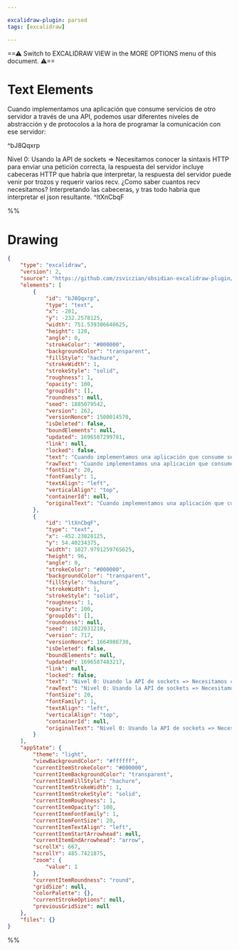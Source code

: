```yaml
---

excalidraw-plugin: parsed
tags: [excalidraw]

---
```

==⚠  Switch to EXCALIDRAW VIEW in the MORE OPTIONS menu of this document. ⚠==


# Text Elements
Cuando implementamos una aplicación que consume servicios de otro servidor
a través de una API, podemos usar diferentes niveles de abstracción y de
protocolos a la hora de programar la comunicación con ese servidor:

 ^bJ8Qqxrp

Nivel 0: Usando la API de sockets => Necesitamos conocer la sintaxis HTTP para enviar una
petición correcta, la respuesta del servidor incluye cabeceras HTTP que habría que interpretar,
la respuesta del servidor puede venir por trozos y requerir varios recv. ¿Como saber cuantos 
recv necesitamos? Interpretando las cabeceras, y tras todo habría que interpretar el json resultante. ^ltXnCbqF

%%
# Drawing
```json
{
	"type": "excalidraw",
	"version": 2,
	"source": "https://github.com/zsviczian/obsidian-excalidraw-plugin/releases/tag/1.8.19",
	"elements": [
		{
			"id": "bJ8Qqxrp",
			"type": "text",
			"x": -281,
			"y": -232.2578125,
			"width": 751.539306640625,
			"height": 120,
			"angle": 0,
			"strokeColor": "#000000",
			"backgroundColor": "transparent",
			"fillStyle": "hachure",
			"strokeWidth": 1,
			"strokeStyle": "solid",
			"roughness": 1,
			"opacity": 100,
			"groupIds": [],
			"roundness": null,
			"seed": 1885079542,
			"version": 262,
			"versionNonce": 1500014570,
			"isDeleted": false,
			"boundElements": null,
			"updated": 1696587299781,
			"link": null,
			"locked": false,
			"text": "Cuando implementamos una aplicación que consume servicios de otro servidor\na través de una API, podemos usar diferentes niveles de abstracción y de\nprotocolos a la hora de programar la comunicación con ese servidor:\n\n",
			"rawText": "Cuando implementamos una aplicación que consume servicios de otro servidor\na través de una API, podemos usar diferentes niveles de abstracción y de\nprotocolos a la hora de programar la comunicación con ese servidor:\n\n",
			"fontSize": 20,
			"fontFamily": 1,
			"textAlign": "left",
			"verticalAlign": "top",
			"containerId": null,
			"originalText": "Cuando implementamos una aplicación que consume servicios de otro servidor\na través de una API, podemos usar diferentes niveles de abstracción y de\nprotocolos a la hora de programar la comunicación con ese servidor:\n\n"
		},
		{
			"id": "ltXnCbqF",
			"type": "text",
			"x": -452.23828125,
			"y": 54.40234375,
			"width": 1027.9791259765625,
			"height": 96,
			"angle": 0,
			"strokeColor": "#000000",
			"backgroundColor": "transparent",
			"fillStyle": "hachure",
			"strokeWidth": 1,
			"strokeStyle": "solid",
			"roughness": 1,
			"opacity": 100,
			"groupIds": [],
			"roundness": null,
			"seed": 1022031210,
			"version": 717,
			"versionNonce": 1664986730,
			"isDeleted": false,
			"boundElements": null,
			"updated": 1696587483217,
			"link": null,
			"locked": false,
			"text": "Nivel 0: Usando la API de sockets => Necesitamos conocer la sintaxis HTTP para enviar una\npetición correcta, la respuesta del servidor incluye cabeceras HTTP que habría que interpretar,\nla respuesta del servidor puede venir por trozos y requerir varios recv. ¿Como saber cuantos \nrecv necesitamos? Interpretando las cabeceras, y tras todo habría que interpretar el json resultante.",
			"rawText": "Nivel 0: Usando la API de sockets => Necesitamos conocer la sintaxis HTTP para enviar una\npetición correcta, la respuesta del servidor incluye cabeceras HTTP que habría que interpretar,\nla respuesta del servidor puede venir por trozos y requerir varios recv. ¿Como saber cuantos \nrecv necesitamos? Interpretando las cabeceras, y tras todo habría que interpretar el json resultante.",
			"fontSize": 20,
			"fontFamily": 1,
			"textAlign": "left",
			"verticalAlign": "top",
			"containerId": null,
			"originalText": "Nivel 0: Usando la API de sockets => Necesitamos conocer la sintaxis HTTP para enviar una\npetición correcta, la respuesta del servidor incluye cabeceras HTTP que habría que interpretar,\nla respuesta del servidor puede venir por trozos y requerir varios recv. ¿Como saber cuantos \nrecv necesitamos? Interpretando las cabeceras, y tras todo habría que interpretar el json resultante."
		}
	],
	"appState": {
		"theme": "light",
		"viewBackgroundColor": "#ffffff",
		"currentItemStrokeColor": "#000000",
		"currentItemBackgroundColor": "transparent",
		"currentItemFillStyle": "hachure",
		"currentItemStrokeWidth": 1,
		"currentItemStrokeStyle": "solid",
		"currentItemRoughness": 1,
		"currentItemOpacity": 100,
		"currentItemFontFamily": 1,
		"currentItemFontSize": 20,
		"currentItemTextAlign": "left",
		"currentItemStartArrowhead": null,
		"currentItemEndArrowhead": "arrow",
		"scrollX": 667,
		"scrollY": 485.7421875,
		"zoom": {
			"value": 1
		},
		"currentItemRoundness": "round",
		"gridSize": null,
		"colorPalette": {},
		"currentStrokeOptions": null,
		"previousGridSize": null
	},
	"files": {}
}
```
%%